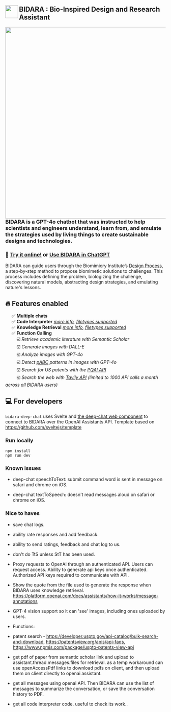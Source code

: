 ## <img src="https://github.com/nasa-petal/discord_bot/assets/1322063/c34b5526-7186-43fc-b00a-597ee773ca7b" width="40" align="left"/> BIDARA : Bio-Inspired Design and Research Assistant

<img src="https://github.com/nasa-petal/bidara-deep-chat/assets/1322063/70d336c6-eb53-45cf-b3a1-156d6b479434" width="600" align="right"/>

### BIDARA is a GPT-4o chatbot that was instructed to help scientists and engineers understand, learn from, and emulate the strategies used by living things to create sustainable designs and technologies.

### :rocket: [Try it online!](https://nasa-petal.github.io/bidara-deep-chat/) or [Use BIDARA in ChatGPT](https://github.com/nasa-petal/bidara#use-bidara-in-your-own-chatgpt-session)

BIDARA can guide users through the Biomimicry Institute’s [Design Process](https://toolbox.biomimicry.org/methods/process/), a step-by-step method to propose biomimetic solutions to challenges. This process includes defining the problem, biologizing the challenge, discovering natural models, abstracting design strategies, and emulating nature's lessons.
<br clear="both" />

## :fire: Features enabled

&nbsp;&nbsp;&nbsp;&nbsp; :white_check_mark: **Multiple chats**    
&nbsp;&nbsp;&nbsp;&nbsp; :white_check_mark: **Code Interpreter** *[more info](https://platform.openai.com/docs/assistants/tools/code-interpreter), [filetypes supported](https://platform.openai.com/docs/assistants/tools/supported-files)*    
&nbsp;&nbsp;&nbsp;&nbsp; :white_check_mark: **Knowledge Retrieval** *[more info](https://platform.openai.com/docs/assistants/tools/knowledge-retrieval), [filetypes supported](https://platform.openai.com/docs/assistants/tools/supported-files)*    
&nbsp;&nbsp;&nbsp;&nbsp; :white_check_mark: **Function Calling**    
&nbsp;&nbsp;&nbsp;&nbsp;&nbsp;&nbsp;&nbsp;&nbsp; :ballot_box_with_check: *Retrieve academic literature with Semantic Scholar*    
&nbsp;&nbsp;&nbsp;&nbsp;&nbsp;&nbsp;&nbsp;&nbsp; :ballot_box_with_check: *Generate images with DALL-E*    
&nbsp;&nbsp;&nbsp;&nbsp;&nbsp;&nbsp;&nbsp;&nbsp; :ballot_box_with_check: *Analyze images with GPT-4o*    
&nbsp;&nbsp;&nbsp;&nbsp;&nbsp;&nbsp;&nbsp;&nbsp; :ballot_box_with_check: *Detect [pABC](https://na2ure.org/patternabc/) patterns in images with GPT-4o*    
&nbsp;&nbsp;&nbsp;&nbsp;&nbsp;&nbsp;&nbsp;&nbsp; :ballot_box_with_check: *Search for US patents with the [PQAI API](https://github.com/pqaidevteam/pqai)*    
&nbsp;&nbsp;&nbsp;&nbsp;&nbsp;&nbsp;&nbsp;&nbsp; :ballot_box_with_check: *Search the web with [Tavily API](https://tavily.com) (limited to 1000 API calls a month across all BIDARA users)*

## :computer: For developers

`bidara-deep-chat` uses Svelte and [the deep-chat web component](https://github.com/OvidijusParsiunas/deep-chat) to connect to BIDARA over the OpenAI Assistants API.
Template based on https://github.com/sveltejs/template

### Run locally
```
npm install
npm run dev
```

### Known issues

- deep-chat speechToText: submit command word is sent in message on safari and chrome on iOS.

- deep-chat textToSpeech: doesn't read messages aloud on safari or chrome on iOS.

### Nice to haves

- save chat logs.
- ability rate responses and add feedback.
- ability to send ratings, feedback and chat log to us.
- don't do TtS unless StT has been used.
- Proxy requests to OpenAI through an authenticated API. Users can request access. Ability to generate api keys once authenticated. Authorized API keys required to communicate with API.

- Show the quote from the file used to generate the response when BIDARA uses knowledge retrieval. https://platform.openai.com/docs/assistants/how-it-works/message-annotations 

- GPT-4 vision support so it can 'see' images, including ones uploaded by users.

- Functions:

- patent search - https://developer.uspto.gov/api-catalog/bulk-search-and-download, https://patentsview.org/apis/api-faqs, https://www.npmjs.com/package/uspto-patents-view-api 

- get pdf of paper from semantic scholar link and upload to assistant.thread.messages.files for retrieval. as a temp workaround can use openAccessPdf links to download pdfs on client, and then upload them on client directly to openai assistant.

- get all messages using openai API. Then BIDARA can use the list of messages to summarize the conversation, or save the conversation history to PDF. 

- get all code interpreter code. useful to check its work..
